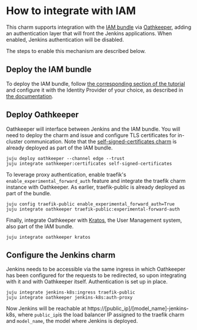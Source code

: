 # How to integrate with IAM

This charm supports integration with the [IAM bundle](https://charmhub.io/iam) via [Oathkeeper](https://charmhub.io/oathkeeper), adding an authentication layer that will front the Jenkins applications. When enabled, Jenkins authentication will be disabled.

The steps to enable this mechanism are described below.

## Deploy the IAM bundle

To deploy the IAM bundle, follow [the corresponding section of the tutorial](https://charmhub.io/topics/canonical-identity-platform/tutorials/e2e-tutorial#heading--0001) and configure it with the Identity Provider of your choice, as described in [the documentation](https://charmhub.io/topics/canonical-identity-platform/tutorials/e2e-tutorial#heading--0002).

## Deploy Oathkeeper

Oathkeeper will interface between Jenkins and the IAM bundle. You will need to deploy the charm and issue and configure TLS certificates for in-cluster communication. Note that the [self-signed-certificates charm](https://charmhub.io/self-signed-certificates) is already deployed as part of the IAM bundle.

```
juju deploy oathkeeper --channel edge --trust
juju integrate oathkeeper:certificates self-signed-certificates
```

To leverage proxy authentication, enable traefik's `enable_experimental_forward_auth` feature and integrate the traefik charm instance with Oathkeeper. As earlier, traefik-public is already deployed as part of the bundle.
```
juju config traefik-public enable_experimental_forward_auth=True
juju integrate oathkeeper traefik-public:experimental-forward-auth
```

Finally, integrate Oathkeeper with [Kratos](https://charmhub.io/kratos), the User Management system, also part of the IAM bundle.
```
juju integrate oathkeeper kratos
```

## Configure the Jenkins charm

Jenkins needs to be accessible via the same ingress in which Oathkeeper has been configured for the requests to be redirected, so upon integrating with it and with Oathkeeper itself. Authentication is set up in place.
```
juju integrate jenkins-k8s:ingress traefik-public
juju integrate oathkeeper jenkins-k8s:auth-proxy
```

Now Jenkins will be reachable at https://[public_ip]/[model_name]-jenkins-k8s, where `public_ip`is the load balancer IP assigned to the traefik charm and `model_name`, the model where Jenkins is deployed.
